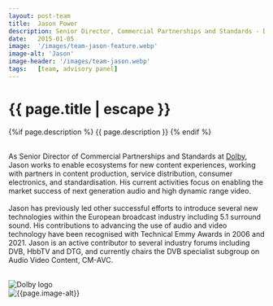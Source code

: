 ```yaml
---
layout: post-team
title:  Jason Power
description: Senior Director, Commercial Partnerships and Standards - Dolby
date:   2015-01-05
image:  '/images/team-jason-feature.webp'
image-alt: 'Jason'
image-header: '/images/team-jason.webp'
tags:   [team, advisory panel]
---
```

<!-- begin hero -->
  <div class="container">
    <div class="row">
      <div class="col col-12">
        <div class="hero2__inner">
          <div class="hero2__left">
            <h1 class="post__title">{{ page.title | escape }}</h1>
          {%if page.description %}
            {{ page.description }}
          {% endif %}
          <br><br>
          <p>As Senior Director of Commercial Partnerships and Standards at <a href="https://www.dolby.com/"> Dolby</a>, Jason works to enable ecosystems for new content experiences, working with partners in content production, service distribution, consumer electronics, and standardisation. His current activities focus on enabling the market success of next generation audio and high dynamic range video.
          <br><br>
          Jason has previously led other successful efforts to introduce several new technologies within the European broadcast industry including 5.1 surround sound. His contributions to advancing the use of audio and video technology have been recognised with Technical Emmy Awards in 2006 and 2021. Jason is an active contributor to several industry forums including DVB, HbbTV and DTG, and currently chairs the DVB specialist subgroup on Audio Video Content, CM-AVC.</p>
          <br>
              <img class="lazy" data-src="../images/team-panel-dolby.png" alt="Dolby logo">
           </div>
          <div class="hero2__right">
              <img class="lazy" data-src="{{page.image-header}}" alt="{{page.image-alt}}">
        </div>
      </div>
    </div>
  </div>
